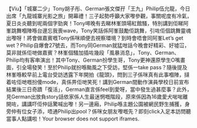 【Viu】「城寨二少」Tony胡子彤、German張文傑孖「王九」Philip伍允龍，今日出席「九龍城寨光影之旅」開幕禮！三子起勢呼籲大家嚟參觀，事關呢度有冷氣，夏日炎炎聽到呢兩個字勁爽！Tony噚晚有去睇林峯頭場紅館騷，特別講到佢睇阿峯跳舞嗰陣喺台邊忘我喪wave，Tony笑話係阿峯鼓勵佢跳舞，引咗佢個跳舞靈魂出嚟呀！將會做嘉賓嘅Tony係咪順便去視察環境？到時會唔會同阿峯Let’s get wet？Philip自爆會27號去，而Tony同German就猛咁話今晚會好精彩、好墟冚，莫非就係佢哋做嘉賓？林峯個騷加插咗幾段「風暴消息」，Tony、German、Philip均有客串演出！其中Tony、German扮學生哥，Tony更神還原學生O嘴畫面，引全場發笑！至於Philip就扮喺颱風之下受訪，堅係一take pass？隨後提及林峯喺較早前上電台受訪透露下年開拍《龍頭》，問到三子係咪真有此事嗰陣，撻着咗佢哋嘅扮傻mode，真係畀佢哋笑死！講到German間動作演員學校日前宣布結業後三日奇蹟「復活」，German直言係feel到愛呀，當中發生過甚麼事？此外，見German出放負story話依家係人生最迷惘嘅階段，原來係因為16歲愛犬啱啱離開咗，講講吓佢仲話驚喊出嚟！另一邊廂，Philip喺主題公園被網民野生捕獲，身旁仲有位女子添，唔通Philip出pool？係咪女朋友嚟嘅先？即刻click入足本訪問聽當事人點講啦！Your browser does not support iframes.